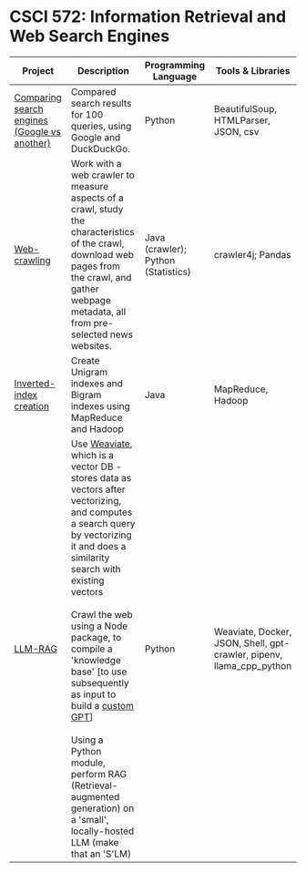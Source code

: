 # CSCI 572: Information Retrieval and Web Search Engines

| Project                                                      | Description                                                  | Programming Language                | Tools & Libraries                                            |
| ------------------------------------------------------------ | ------------------------------------------------------------ | ----------------------------------- | ------------------------------------------------------------ |
| [Comparing search engines (Google vs another)](https://github.com/Pasxsenger/Information-Retrieval-and-Web-Search-Engines/blob/main/Comparing%20search%20engines%20(Google%20vs%20another)/README.md) | Compared search results for 100 queries, using Google and DuckDuckGo. | Python                              | BeautifulSoup, HTMLParser, JSON, csv                         |
| [Web-crawling](https://github.com/Pasxsenger/Information-Retrieval-and-Web-Search-Engines/tree/main/Web-crawling) | Work with a web crawler to measure aspects of a crawl, study the characteristics of the crawl, download web pages from the crawl, and gather webpage metadata, all from pre-selected news websites. | Java (crawler); Python (Statistics) | crawler4j; Pandas                                            |
| [Inverted-index creation](https://github.com/Pasxsenger/Information-Retrieval-and-Web-Search-Engines/tree/main/Inverted-index%20creation) | Create Unigram indexes and Bigram indexes using MapReduce and Hadoop | Java                                | MapReduce, Hadoop                                            |
| [LLM-RAG](https://github.com/Pasxsenger/Information-Retrieval-and-Web-Search-Engines/tree/main/LLM-RAG) | Use [Weaviate](https://weaviate.io/), which is a vector DB - stores data as vectors after vectorizing, and computes a search query by vectorizing it and does a similarity search with existing vectors<br /><br />Crawl the web using a Node package, to compile a 'knowledge base' [to use subsequently as input to build a [custom GPT](https://openai.com/blog/introducing-gpts)]<br /><br />Using a Python module, perform RAG (Retrieval-augmented generation) on a 'small', locally-hosted LLM (make that an 'S'LM) | Python                              | Weaviate, Docker, JSON, Shell, gpt-crawler, pipenv, llama_cpp_python |

